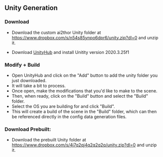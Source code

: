 ## Unity Generation

### Download
* Download the custom ai2thor Unity folder at https://www.dropbox.com/s/n54s85ynpo6dpr6/unity.zip?dl=0 and unzip it.

* Download [UnityHub](https://unity.com/unity-hub) and install Unitity version 2020.3.25f1

### Modify + Build
* Open UnityHub and click on the "Add" button to add the unity folder you just downloaded.
* It will take a bit to process.
* Once open, make the modifications that you'd like to make to the scene.
* Then, when ready, click on the "Build" button and select the "Build" folder.
* Select the OS you are building for and click "Build".
* This will create a build of the scene in the "Build" folder, which can then be referenced directly in the config
data generation files.

### Download Prebuilt:
* Download the prebuilt Unity folder at https://www.dropbox.com/s/4j7q2qj4q2q2q2q/unity.zip?dl=0 and unzip it.